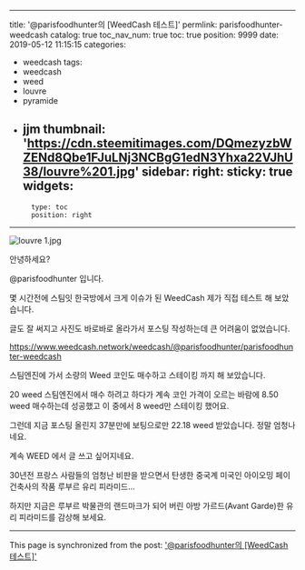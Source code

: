 
---
title: '@parisfoodhunter의 [WeedCash 테스트]'
permlink: parisfoodhunter-weedcash
catalog: true
toc_nav_num: true
toc: true
position: 9999
date: 2019-05-12 11:15:15
categories:
- weedcash
tags:
- weedcash
- weed
- louvre
- pyramide
- jjm
thumbnail: 'https://cdn.steemitimages.com/DQmezyzbWZENd8Qbe1FJuLNj3NCBgG1edN3Yhxa22VJhU38/louvre%201.jpg'
sidebar:
    right:
        sticky: true
widgets:
    -
        type: toc
        position: right
---


![louvre 1.jpg](https://cdn.steemitimages.com/DQmezyzbWZENd8Qbe1FJuLNj3NCBgG1edN3Yhxa22VJhU38/louvre%201.jpg)

안녕하세요?

@parisfoodhunter 입니다.

몇 시간전에  스팀잇 한국방에서 크게 이슈가 된 WeedCash 제가 직접 테스트 해 보았습니다.

글도 잘 써지고 사진도 바로바로 올라가서 포스팅 작성하는데 큰 어려움이 없었습니다.

https://www.weedcash.network/weedcash/@parisfoodhunter/parisfoodhunter-weedcash

스팀엔진에 가서 소량의 Weed 코인도 매수하고 스테이킹 까지 해 보았습니다.

20 weed 스팀엔진에서 매수 하려고 하다가 계속 코인 가격이 오르는 바람에 8.50 weed 매수하는데 성공했고 이 중에서 8 weed만 스테이킹 했어요.

그런데 지금 포스팅 올린지 37분만에 보팅으로만 22.18 weed 받았습니다. 정말 엄청나네요.

계속 WEED 에서 글 쓰고 싶어지네요.


30년전 프랑스 사람들의 엄청난 비판을 받으면서 탄생한 중국계 미국인 아이오밍 페이 건축사의 작품 루부르 유리 피라미드...

하지만 지금은 루부르 박물관의 랜드마크가 되어 버린 아방 가르드(Avant Garde)한 유리 피라미드를 감상해 보세요.

- - -

This page is synchronized from the post: ['@parisfoodhunter의 [WeedCash 테스트]'](https://steemit.com/@parisfoodhunter/parisfoodhunter-weedcash)
